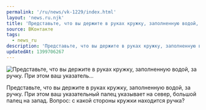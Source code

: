 ```yaml
---
permalink: '/ru/news/vk-1229/index.html'
layout: 'news.ru.njk'
title: 'Представьте, что вы держите в руках кружку, заполненную водой, за ручку. При этом ваш указатель…'
source: ВКонтакте
tags:
  - news_ru
description: 'Представьте, что вы держите в руках кружку, заполненную водой, за ручку. При этом ваш указатель…'
updatedAt: 1399706267
---
```

![Представьте, что вы держите в руках кружку, заполненную водой, за ручку. При этом ваш указатель…](https://sun9-23.userapi.com/impf/8v_CcXKQm19ZIq3vQstXbvH8XgPjQ7urtYly8Q/4I3iIiBglos.jpg?size=500x338&quality=96&proxy=1&sign=c4960f6869391391c28c737fe133d747&c_uniq_tag=K23xvhXcqNoweGHtymaOv1vgSB_jCKef2vpz-Ry--lY&type=album)

Представьте, что вы держите в руках кружку, заполненную водой, за ручку. При этом ваш указательный палец указывает на север, большой палец на запад. Вопрос: с какой стороны кружки находится ручка?
